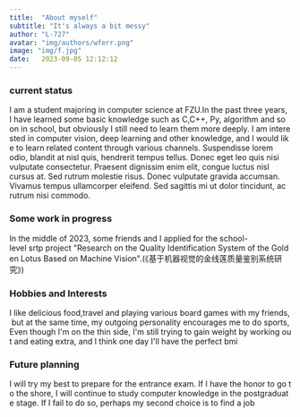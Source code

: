 ```yaml
---
title:  "About myself"
subtitle: "It's always a bit messy"
author: "L-727"
avatar: "img/authors/wferr.png"
image: "img/f.jpg"
date:   2023-09-05 12:12:12
---
```




### current status
I am a student majoring in computer science at FZU.In the past three years, I have learned some basic knowledge such as C,C++, Py, algorithm and so on in school, but obviously I still need to learn them more deeply. I am interested in computer vision, deep learning and other knowledge, and I would like to learn related content through various channels.
Suspendisse lorem odio, blandit at nisl quis, hendrerit tempus tellus. Donec eget leo quis nisi vulputate consectetur. Praesent dignissim enim elit, congue luctus nisl cursus at. Sed rutrum molestie risus. Donec vulputate gravida accumsan. Vivamus tempus ullamcorper eleifend. Sed sagittis mi ut dolor tincidunt, ac rutrum nisi commodo.

### Some work in progress
In the middle of 2023, some friends and I applied for the school-level srtp project "Research on the Quality Identification System of the Golden Lotus Based on Machine Vision".(《基于机器视觉的金线莲质量鉴别系统研究》)

### Hobbies and Interests
I like delicious food,travel and playing various board games with my friends, but at the same time, my outgoing personality encourages me to do sports,Even though I'm on the thin side, I'm still trying to gain weight by working out and eating extra, and I think one day I'll have the perfect bmi
### Future planning
I will try my best to prepare for the entrance exam. If I have the honor to go to the shore, I will continue to study computer knowledge in the postgraduate stage. If I fail to do so, perhaps my second choice is to find a job

